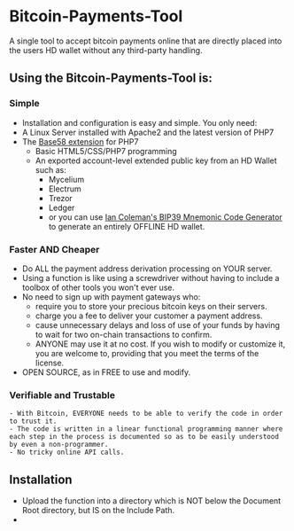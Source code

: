 # Bitcoin-Payments-Tool
A single tool to accept bitcoin payments online that are directly placed into the users HD wallet without any third-party handling.
## Using the Bitcoin-Payments-Tool is:
### Simple
* Installation and configuration is easy and simple. You only need:
* A Linux Server installed with Apache2 and the latest version of PHP7
* The [Base58 extension](https://centos.pkgs.org/7/remi-x86_64/base58-0.1.4-1.el7.remi.x86_64.rpm.html) for PHP7
  - Basic HTML5/CSS/PHP7 programming
  - An exported account-level extended public key from an HD Wallet such as:
    - Mycelium
    - Electrum
    - Trezor
    - Ledger
    - or you can use [Ian Coleman\'s BIP39 Mnemonic Code Generator](https://iancoleman.io/bip39/) to generate an entirely OFFLINE HD wallet.
### Faster AND Cheaper
* Do ALL the payment address derivation processing on YOUR server.
* Using a function is like using a screwdriver without having to include a toolbox of other tools you won't ever use.
* No need to sign up with payment gateways who:
  - require you to store your precious bitcoin keys on their servers.
  - charge you a fee to deliver your customer a payment address.
  - cause unnecessary delays and loss of use of your funds by having to wait for two on-chain transactions to confirm.
  - ANYONE may use it at no cost. If you wish to modify or customize it, you are welcome to, providing that you meet the terms of the license.
* OPEN SOURCE, as in FREE to use and modify.
### Verifiable and Trustable
    - With Bitcoin, EVERYONE needs to be able to verify the code in order to trust it.
    - The code is written in a linear functional programming manner where each step in the process is documented so as to be easily understood by even a non-programmer.
    - No tricky online API calls.
## Installation
   * Upload the function into a directory which is NOT below the Document Root directory, but IS on the Include Path.
   * 
